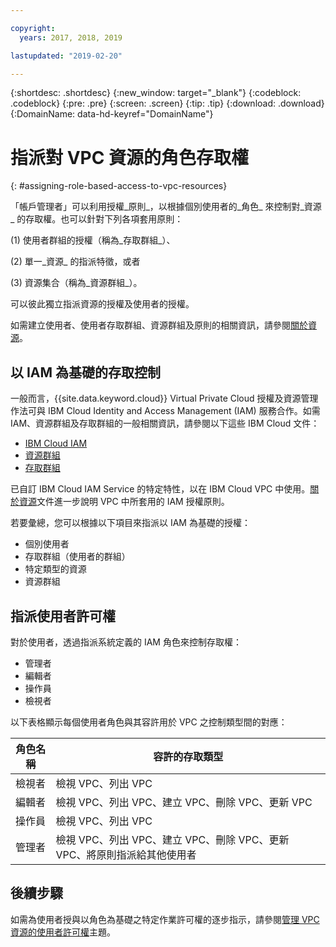 ```yaml
---

copyright:
  years: 2017, 2018, 2019

lastupdated: "2019-02-20"

---
```


{:shortdesc: .shortdesc}
{:new_window: target="_blank"}
{:codeblock: .codeblock}
{:pre: .pre}
{:screen: .screen}
{:tip: .tip}
{:download: .download}
{:DomainName: data-hd-keyref="DomainName"}

# 指派對 VPC 資源的角色存取權
{: #assigning-role-based-access-to-vpc-resources}

「帳戶管理者」可以利用授權_原則_，以根據個別使用者的_角色_ 來控制對_資源_ 的存取權。也可以針對下列各項套用原則：

(1) 使用者群組的授權（稱為_存取群組_）、

(2) 單一_資源_ 的指派特徵，或者

(3) 資源集合（稱為_資源群組_）。

可以彼此獨立指派資源的授權及使用者的授權。

如需建立使用者、使用者存取群組、資源群組及原則的相關資訊，請參閱[關於資源](/docs/infrastructure/vpc?topic=vpc-about-vpc-infrastructure-resources)。

## 以 IAM 為基礎的存取控制

一般而言，{{site.data.keyword.cloud}} Virtual Private Cloud 授權及資源管理作法可與 IBM Cloud Identity and Access Management (IAM) 服務合作。如需 IAM、資源群組及存取群組的一般相關資訊，請參閱以下這些 IBM Cloud 文件：

* [IBM Cloud IAM](https://{DomainName}/docs/iam/quickstart.html#getstarted)
* [資源群組](https://{DomainName}/docs/overview/resource-groups.html#whatis)
* [存取群組](https://{DomainName}/docs/overview/manageaccess.html#cloudaccess)

已自訂 IBM Cloud IAM Service 的特定特性，以在 IBM Cloud VPC 中使用。[關於資源](/docs/infrastructure/vpc?topic=vpc-about-vpc-infrastructure-resources)文件進一步說明 VPC 中所套用的 IAM 授權原則。

若要彙總，您可以根據以下項目來指派以 IAM 為基礎的授權：

* 個別使用者
* 存取群組（使用者的群組）
* 特定類型的資源
* 資源群組

## 指派使用者許可權

對於使用者，透過指派系統定義的 IAM 角色來控制存取權：

* 管理者
* 編輯者
* 操作員
* 檢視者

以下表格顯示每個使用者角色與其容許用於 VPC 之控制類型間的對應：

| 角色名稱 | 容許的存取類型 |
|-----------|-------------------------|
| 檢視者 | 檢視 VPC、列出 VPC |
| 編輯者 | 檢視 VPC、列出 VPC、建立 VPC、刪除 VPC、更新 VPC |
| 操作員 | 檢視 VPC、列出 VPC |
| 管理者 | 檢視 VPC、列出 VPC、建立 VPC、刪除 VPC、更新 VPC、將原則指派給其他使用者 |


## 後續步驟

如需為使用者授與以角色為基礎之特定作業許可權的逐步指示，請參閱[管理 VPC 資源的使用者許可權](/docs/infrastructure/vpc?topic=vpc-managing-user-permissions-for-vpc-resources)主題。
